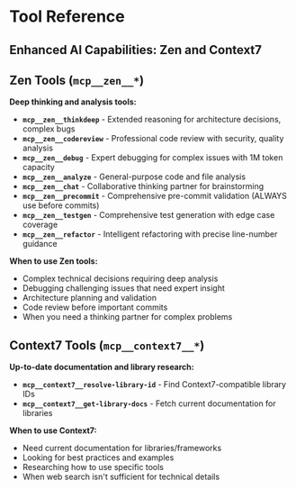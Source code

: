 # Tool Reference

## Enhanced AI Capabilities: Zen and Context7

## Zen Tools (`mcp__zen__*`)

**Deep thinking and analysis tools:**

- **`mcp__zen__thinkdeep`** - Extended reasoning for architecture decisions, complex bugs
- **`mcp__zen__codereview`** - Professional code review with security, quality analysis
- **`mcp__zen__debug`** - Expert debugging for complex issues with 1M token capacity
- **`mcp__zen__analyze`** - General-purpose code and file analysis
- **`mcp__zen__chat`** - Collaborative thinking partner for brainstorming
- **`mcp__zen__precommit`** - Comprehensive pre-commit validation (ALWAYS use before commits)
- **`mcp__zen__testgen`** - Comprehensive test generation with edge case coverage
- **`mcp__zen__refactor`** - Intelligent refactoring with precise line-number guidance

**When to use Zen tools:**

- Complex technical decisions requiring deep analysis
- Debugging challenging issues that need expert insight
- Architecture planning and validation
- Code review before important commits
- When you need a thinking partner for complex problems

## Context7 Tools (`mcp__context7__*`)

**Up-to-date documentation and library research:**

- **`mcp__context7__resolve-library-id`** - Find Context7-compatible library IDs
- **`mcp__context7__get-library-docs`** - Fetch current documentation for libraries

**When to use Context7:**

- Need current documentation for libraries/frameworks
- Looking for best practices and examples
- Researching how to use specific tools
- When web search isn't sufficient for technical details